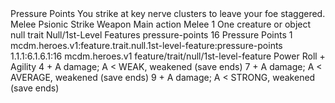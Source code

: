 <ability>
  <name>Pressure Points</name>
  <flavor>You strike at key nerve clusters to leave your foe staggered.</flavor>
  <keywords>
    <keyword>Melee</keyword>
    <keyword>Psionic</keyword>
    <keyword>Strike</keyword>
    <keyword>Weapon</keyword>
  </keywords>
  <type>Main action</type>
  <distance>Melee 1</distance>
  <target>One creature or object</target>
  <metadata>
    <class>null</class>
    <feature_type>trait</feature_type>
    <file_dpath>Null/1st-Level Features</file_dpath>
    <item_id>pressure-points</item_id>
    <item_index>16</item_index>
    <item_name>Pressure Points</item_name>
    <level>1</level>
    <scc>mcdm.heroes.v1:feature.trait.null.1st-level-feature:pressure-points</scc>
    <scdc>1.1.1:6.1.6.1:16</scdc>
    <source>mcdm.heroes.v1</source>
    <type>feature/trait/null/1st-level-feature</type>
  </metadata>
  <effects>
    <effect type="roll">
      <roll>Power Roll + Agility</roll>
      <t1>4 + A damage; A &lt; WEAK, weakened (save ends)</t1>
      <t2>7 + A damage; A &lt; AVERAGE, weakened (save ends)</t2>
      <t3>9 + A damage; A &lt; STRONG, weakened (save ends)</t3>
    </effect>
  </effects>
</ability>
